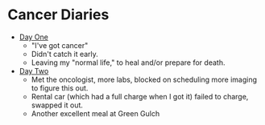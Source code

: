 # Cancer Diaries

* [Day One](./posts/11-20-2024-day-one.md)
  * "I've got cancer"
  * Didn't catch it early.
  * Leaving my "normal life," to heal and/or prepare for death.
* [Day Two](./posts/11-21-2024-day-two.md)
  * Met the oncologist, more labs, blocked on scheduling more imaging to figure this out.
  * Rental car (which had a full charge when I got it) failed to charge, swapped it out.
  * Another excellent meal at Green Gulch

